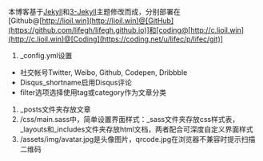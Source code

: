 本博客基于[Jekyll](https://github.com/jekyll/jekyll)和[3-Jekyll](https://github.com/P233/3-Jekyll)主题修改而成，分别部署在[Github@[http://lioil.win](http://lioil.win)@[GitHub](https://github.com/lifegh/lifegh.github.io)]和[coding@[http://c.lioil.win](http://c.lioil.win)@[Coding](https://coding.net/u/lifec/p/lifec/git)]
1. _config.yml设置
  * 社交帐号Twitter, Weibo, Github, Codepen, Dribbble
  * Disqus_shortname启用Disqus评论
  * filter选项选择使用tag或category作为文章分类
1. _posts文件夹存放文章
1. /css/main.sass中，简单设置界面样式：_sass文件夹存放css样式表，_layouts和_includes文件夹存放html文档，两者配合可深度自定义界面样式
1. /assets/img/avatar.jpg是头像图片，qrcode.jpg在浏览器不兼容时提示扫描二维码

